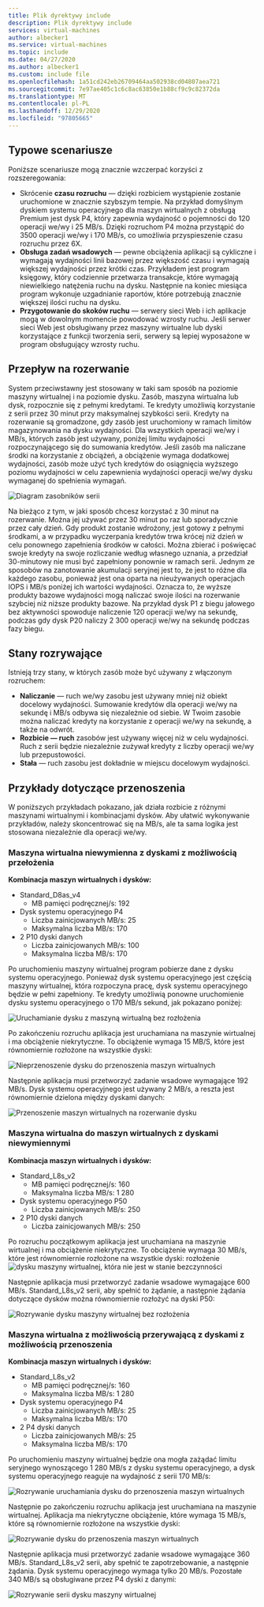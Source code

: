 ```yaml
---
title: Plik dyrektywy include
description: Plik dyrektywy include
services: virtual-machines
author: albecker1
ms.service: virtual-machines
ms.topic: include
ms.date: 04/27/2020
ms.author: albecker1
ms.custom: include file
ms.openlocfilehash: 1a51cd242eb26709464aa502938cd04807aea721
ms.sourcegitcommit: 7e97ae405c1c6c8ac63850e1b88cf9c9c82372da
ms.translationtype: MT
ms.contentlocale: pl-PL
ms.lasthandoff: 12/29/2020
ms.locfileid: "97805665"
---
```

## <a name="common-scenarios"></a>Typowe scenariusze
Poniższe scenariusze mogą znacznie wzczerpać korzyści z rozszeregowania:
- Skrócenie **czasu rozruchu** — dzięki rozbiciem wystąpienie zostanie uruchomione w znacznie szybszym tempie. Na przykład domyślnym dyskiem systemu operacyjnego dla maszyn wirtualnych z obsługą Premium jest dysk P4, który zapewnia wydajność o pojemności do 120 operacji we/wy i 25 MB/s. Dzięki rozruchom P4 można przystąpić do 3500 operacji we/wy i 170 MB/s, co umożliwia przyspieszenie czasu rozruchu przez 6X.
- **Obsługa zadań wsadowych** — pewne obciążenia aplikacji są cykliczne i wymagają wydajności linii bazowej przez większość czasu i wymagają większej wydajności przez krótki czas. Przykładem jest program księgowy, który codziennie przetwarza transakcje, które wymagają niewielkiego natężenia ruchu na dysku. Następnie na koniec miesiąca program wykonuje uzgadnianie raportów, które potrzebują znacznie większej ilości ruchu na dysku.
- **Przygotowanie do skoków ruchu** — serwery sieci Web i ich aplikacje mogą w dowolnym momencie powodować wzrosty ruchu. Jeśli serwer sieci Web jest obsługiwany przez maszyny wirtualne lub dyski korzystające z funkcji tworzenia serii, serwery są lepiej wyposażone w program obsługujący wzrosty ruchu. 

## <a name="bursting-flow"></a>Przepływ na rozerwanie
System przeciwstawny jest stosowany w taki sam sposób na poziomie maszyny wirtualnej i na poziomie dysku. Zasób, maszyna wirtualna lub dysk, rozpocznie się z pełnymi kredytami. Te kredyty umożliwią korzystanie z serii przez 30 minut przy maksymalnej szybkości serii. Kredyty na rozerwanie są gromadzone, gdy zasób jest uruchomiony w ramach limitów magazynowania na dysku wydajności. Dla wszystkich operacji we/wy i MB/s, których zasób jest używany, poniżej limitu wydajności rozpoczynającego się do sumowania kredytów. Jeśli zasób ma naliczane środki na korzystanie z obciążeń, a obciążenie wymaga dodatkowej wydajności, zasób może użyć tych kredytów do osiągnięcia wyższego poziomu wydajności w celu zapewnienia wydajności operacji we/wy dysku wymaganej do spełnienia wymagań.



![Diagram zasobników serii](media/managed-disks-bursting/bucket-diagram.jpg)

Na bieżąco z tym, w jaki sposób chcesz korzystać z 30 minut na rozerwanie. Można jej używać przez 30 minut po raz lub sporadycznie przez cały dzień. Gdy produkt zostanie wdrożony, jest gotowy z pełnymi środkami, a w przypadku wyczerpania kredytów trwa krócej niż dzień w celu ponownego zapełnienia środków w całości. Można zbierać i poświęcać swoje kredyty na swoje rozliczanie według własnego uznania, a przedział 30-minutowy nie musi być zapełniony ponownie w ramach serii. Jednym ze sposobów na zanotowanie akumulacji seryjnej jest to, że jest to różne dla każdego zasobu, ponieważ jest ona oparta na nieużywanych operacjach IOPS i MB/s poniżej ich wartości wydajności. Oznacza to, że wyższe produkty bazowe wydajności mogą naliczać swoje ilości na rozerwanie szybciej niż niższe produkty bazowe. Na przykład dysk P1 z biegu jałowego bez aktywności spowoduje naliczenie 120 operacji we/wy na sekundę, podczas gdy dysk P20 naliczy 2 300 operacji we/wy na sekundę podczas fazy biegu.

## <a name="bursting-states"></a>Stany rozrywające
Istnieją trzy stany, w których zasób może być używany z włączonym rozruchem:
- **Naliczanie** — ruch we/wy zasobu jest używany mniej niż obiekt docelowy wydajności. Sumowanie kredytów dla operacji we/wy na sekundę i MB/s odbywa się niezależnie od siebie. W Twoim zasobie można naliczać kredyty na korzystanie z operacji we/wy na sekundę, a także na odwrót.
- **Rozbicie — ruch** zasobów jest używany więcej niż w celu wydajności. Ruch z serii będzie niezależnie zużywał kredyty z liczby operacji we/wy lub przepustowości.
- **Stała** — ruch zasobu jest dokładnie w miejscu docelowym wydajności.

## <a name="examples-of-bursting"></a>Przykłady dotyczące przenoszenia
W poniższych przykładach pokazano, jak działa rozbicie z różnymi maszynami wirtualnymi i kombinacjami dysków. Aby ułatwić wykonywanie przykładów, należy skoncentrować się na MB/s, ale ta sama logika jest stosowana niezależnie dla operacji we/wy.

### <a name="non-burstable-virtual-machine-with-burstable-disks"></a>Maszyna wirtualna niewymienna z dyskami z możliwością przełożenia
**Kombinacja maszyn wirtualnych i dysków:** 
- Standard_D8as_v4 
    - MB pamięci podręcznej/s: 192
- Dysk systemu operacyjnego P4
    - Liczba zainicjowanych MB/s: 25
    - Maksymalna liczba MB/s: 170 
- 2 P10 dyski danych 
    - Liczba zainicjowanych MB/s: 100
    - Maksymalna liczba MB/s: 170

 Po uruchomieniu maszyny wirtualnej program pobierze dane z dysku systemu operacyjnego. Ponieważ dysk systemu operacyjnego jest częścią maszyny wirtualnej, która rozpoczyna pracę, dysk systemu operacyjnego będzie w pełni zapełniony. Te kredyty umożliwią ponowne uruchomienie dysku systemu operacyjnego o 170 MB/s sekund, jak pokazano poniżej:

![Uruchamianie dysku z maszyną wirtualną bez rozłożenia](media/managed-disks-bursting/nonbursting-vm-busting-disk/nonbusting-vm-bursting-disk-startup.jpg)

Po zakończeniu rozruchu aplikacja jest uruchamiana na maszynie wirtualnej i ma obciążenie niekrytyczne. To obciążenie wymaga 15 MB/S, które jest równomiernie rozłożone na wszystkie dyski:

![Nieprzenoszenie dysku do przenoszenia maszyn wirtualnych](media/managed-disks-bursting/nonbursting-vm-busting-disk/nonbusting-vm-bursting-disk-idling.jpg)

Następnie aplikacja musi przetworzyć zadanie wsadowe wymagające 192 MB/s. Dysk systemu operacyjnego jest używany 2 MB/s, a reszta jest równomiernie dzielona między dyskami danych:

![Przenoszenie maszyn wirtualnych na rozerwanie dysku](media/managed-disks-bursting/nonbursting-vm-busting-disk/nonbusting-vm-bursting-disk-bursting.jpg)

### <a name="burstable-virtual-machine-with-non-burstable-disks"></a>Maszyna wirtualna do maszyn wirtualnych z dyskami niewymiennymi
**Kombinacja maszyn wirtualnych i dysków:** 
- Standard_L8s_v2 
    - MB pamięci podręcznej/s: 160
    - Maksymalna liczba MB/s: 1 280
- Dysk systemu operacyjnego P50
    - Liczba zainicjowanych MB/s: 250 
- 2 P10 dyski danych 
    - Liczba zainicjowanych MB/s: 250

 Po rozruchu początkowym aplikacja jest uruchamiana na maszynie wirtualnej i ma obciążenie niekrytyczne. To obciążenie wymaga 30 MB/s, które jest równomiernie rozłożone na wszystkie dyski: rozłożenie ![ dysku maszyny wirtualnej, która nie jest w stanie bezczynności](media/managed-disks-bursting/bursting-vm-nonbursting-disk/burst-vm-nonbursting-disk-normal.jpg)

Następnie aplikacja musi przetworzyć zadanie wsadowe wymagające 600 MB/s. Standard_L8s_v2 serii, aby spełnić to żądanie, a następnie żądania dotyczące dysków można równomiernie rozłożyć na dyski P50:

![Rozrywanie dysku maszyny wirtualnej bez rozłożenia](media/managed-disks-bursting/bursting-vm-nonbursting-disk/burst-vm-nonbursting-disk-bursting.jpg)
### <a name="burstable-virtual-machine-with-burstable-disks"></a>Maszyna wirtualna z możliwością przerywającą z dyskami z możliwością przenoszenia
**Kombinacja maszyn wirtualnych i dysków:** 
- Standard_L8s_v2 
    - MB pamięci podręcznej/s: 160
    - Maksymalna liczba MB/s: 1 280
- Dysk systemu operacyjnego P4
    - Liczba zainicjowanych MB/s: 25
    - Maksymalna liczba MB/s: 170 
- 2 P4 dyski danych 
    - Liczba zainicjowanych MB/s: 25
    - Maksymalna liczba MB/s: 170 

Po uruchomieniu maszyny wirtualnej będzie ona mogła zażądać limitu seryjnego wynoszącego 1 280 MB/s z dysku systemu operacyjnego, a dysk systemu operacyjnego reaguje na wydajność z serii 170 MB/s:

![Rozrywanie uruchamiania dysku do przenoszenia maszyn wirtualnych](media/managed-disks-bursting/bursting-vm-bursting-disk/burst-vm-burst-disk-startup.jpg)

Następnie po zakończeniu rozruchu aplikacja jest uruchamiana na maszynie wirtualnej. Aplikacja ma niekrytyczne obciążenie, które wymaga 15 MB/s, które są równomiernie rozłożone na wszystkie dyski:

![Rozrywanie dysku do przenoszenia maszyn wirtualnych](media/managed-disks-bursting/bursting-vm-bursting-disk/burst-vm-burst-disk-idling.jpg)

Następnie aplikacja musi przetworzyć zadanie wsadowe wymagające 360 MB/s. Standard_L8s_v2 serii, aby spełnić te zapotrzebowanie, a następnie żądania. Dysk systemu operacyjnego wymaga tylko 20 MB/s. Pozostałe 340 MB/s są obsługiwane przez P4 dyski z danymi:  

![Rozrywanie serii dysku maszyny wirtualnej](media/managed-disks-bursting/bursting-vm-bursting-disk/burst-vm-burst-disk-bursting.jpg)

